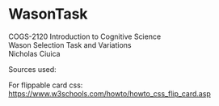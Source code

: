 # WasonTask
COGS-2120 Introduction to Cognitive Science  
Wason Selection Task and Variations  
Nicholas Ciuica

Sources used: 

For flippable card css:
https://www.w3schools.com/howto/howto_css_flip_card.asp